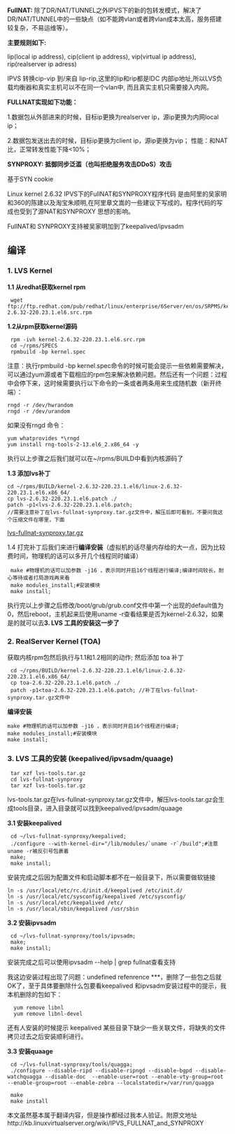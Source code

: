 **FullNAT:** 除了DR/NAT/TUNNEL之外IPVS下的新的包转发模式，解决了DR/NAT/TUNNEL中的一些缺点（如不能跨vlan或者跨vlan成本太高，服务搭建较复杂，不易运维等）。

**主要规则如下:**

lip(local ip address), cip(client ip address), vip(virtual ip address), rip(realserver ip adress)

 IPVS 转换cip-vip 到/来自 lip-rip,这里的lip和rip都是IDC 内部ip地址,所以LVS负载均衡器和真实主机可以不在同一个vlan中, 而且真实主机只需要接入内网。

**FULLNAT实现如下功能：**

1.数据包从外部进来的时候，目标ip更换为realserver ip，源ip更换为内网local ip；

2.数据包发送出去的时候，目标ip更换为client ip，源ip更换为vip；
性能：和NAT比，正常转发性能下降<10%；

**SYNPROXY: 抵御同步泛滥（也叫拒绝服务攻击DDoS）攻击**

基于SYN cookie

Linux kernel 2.6.32 IPVS下的FullNAT和SYNPROXY程序代码 是由阿里的吴家明和360的陈建以及淘宝朱顺明,在阿里章文嵩的一些建议下写成的。程序代码的写成也受到了源NAT和SYNPROXY 思想的影响。


FullNAT和 SYNPROXY支持被吴家明加到了keepalived/ipvsadm

## 编译
### 1. LVS Kernel

**1.1 从redhat获取kernel rpm**

	 wget ftp://ftp.redhat.com/pub/redhat/linux/enterprise/6Server/en/os/SRPMS/kernel-2.6.32-220.23.1.el6.src.rpm

**1.2从rpm获取kernel源码**

	 rpm -ivh kernel-2.6.32-220.23.1.el6.src.rpm
	 cd ~/rpms/SPECS
	 rpmbuild -bp kernel.spec
注意：执行rpmbuild -bp kernel.spec命令的时候可能会提示一些依赖需要解决，可以通过yum源或者下载相应的rpm包来解决依赖问题。然后还有一个问题：过程中会停下来，这时候需要执行以下命令的一条或者两条用来生成随机数（新开终端）：


	rngd -r /dev/hwrandom
	rngd -r /dev/urandom
如果没有rngd 命令：

	yum whatprovides *\rngd
	yum install rng-tools-2-13.el6_2.x86_64 -y

执行以上步骤之后我们就可以在~/rpms/BUILD中看到内核源码了

**1.3 添加lvs补丁**

	cd ~/rpms/BUILD/kernel-2.6.32-220.23.1.el6/linux-2.6.32-220.23.1.el6.x86_64/
	cp lvs-2.6.32-220.23.1.el6.patch ./
	patch -p1<lvs-2.6.32-220.23.1.el6.patch;
	//需要注意补丁在lvs-fullnat-synproxy.tar.gz文件中，解压后即可看到，不要问我这个压缩文件在哪里，下面
[lvs-fullnat-synproxy.tar.gz](http://kb.linuxvirtualserver.org/images/a/a5/Lvs-fullnat-synproxy.tar.gz)

1.4 打完补丁后我们来进行**编译安装**（虚拟机的话尽量内存给的大一点，因为比较费时间，物理机的话可以多开几个线程同时编译）

	 make #物理机的话可以加参数 -j16 ，表示同时开启16个线程进行编译;编译时间较长，耐心等待或者打局游戏再来看
	 make modules_install;#安装模块
	 make install;
执行完以上步骤之后修改/boot/grub/grub.conf文件中第一个出现的default值为0，然后reboot，主机起来后使用uname -r查看结果是否为kernel-2.6.32，如果是的就可以去**3. LVS 工具的安装这一步了**

### 2. RealServer Kernel (TOA)

获取内核rpm包然后执行与1.1和1.2相同的动作;
然后添加 toa 补丁

	 cd ~/rpms/BUILD/kernel-2.6.32-220.23.1.el6/linux-2.6.32-220.23.1.el6.x86_64/
	 cp toa-2.6.32-220.23.1.el6.patch ./
	 patch -p1<toa-2.6.32-220.23.1.el6.patch; //补丁在lvs-fullnat-synproxy.tar.gz文件中

**编译安装**

	make #物理机的话可以加参数 -j16 ，表示同时开启16个线程进行编译;
	make modules_install;#安装模块
	make install;

### 3. LVS 工具的安装 (keepalived/ipvsadm/quaage)

	 tar xzf lvs-tools.tar.gz
	 cd lvs-fullnat-synproxy
	 tar xzf lvs-tools.tar.gz
lvs-tools.tar.gz在lvs-fullnat-synproxy.tar.gz文件中，解压lvs-tools.tar.gz会生成tools目录，进入目录就可以找到keepalived/ipvsadm/quaage

**3.1 安装keepalived**

	 cd ~/lvs-fullnat-synproxy/keepalived;
	 ./configure --with-kernel-dir="/lib/modules/`uname -r`/build";#注意uname -r被反引号包裹着
	 make;
	 make install;

安装完成之后因为配置文件和启动脚本都不在一般目录下，所以需要做软链接

	ln -s /usr/local/etc/rc.d/init.d/keepalived /etc/init.d/
	ln -s /usr/local/etc/sysconfig/keepalived /etc/sysconfig/
	ln -s /usr/local/etc/keepalived /etc/
	ln -s /usr/local/sbin/keepalived /usr/sbin
**3.2 安装ipvsadm**

	 cd ~/lvs-fullnat-synproxy/tools/ipvsadm;
	 make;
	 make install;
安装完成之后可以使用ipvsadm --help | grep fullnat查看支持

我这边安装过程出现了问题：undefined refenrence \***，删除了一些包之后就OK了，至于具体要删除什么包要看keepalived 和ipvsadm安装过程中的提示，我本机删除的包如下：

	  yum remove libnl
	  yum remove libnl-devel

还有人安装的时候提示 keepalived 某些目录下缺少一些关联文件，将缺失的文件拷贝过去之后安装顺利进行。

**3.3 安装quaage**

	 cd ~/lvs-fullnat-synproxy/tools/quagga;
	 ./configure --disable-ripd --disable-ripngd --disable-bgpd --disable-watchquagga --disable-doc  --enable-user=root --enable-vty-group=root --enable-group=root --enable-zebra --localstatedir=/var/run/quagga

	 make
	 make install
本文虽然基本属于翻译内容，但是操作都经过我本人验证。附原文地址http://kb.linuxvirtualserver.org/wiki/IPVS_FULLNAT_and_SYNPROXY
